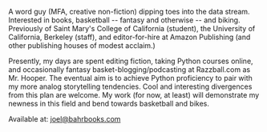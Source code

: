 A word guy (MFA, creative non-fiction) dipping toes into the data stream. Interested in books, basketball -- fantasy and otherwise -- and biking.
Previously of Saint Mary's College of California (student), the University of California, Berkeley (staff), and editor-for-hire at Amazon Publishing (and other publishing houses of modest acclaim.) 

Presently, my days are spent editing fiction, taking Python courses online, and occasionally fantasy basket-blogging/podcasting at Razzball.com as Mr. Hooper. The eventual aim is to achieve Python proficiency to pair with my more analog storytelling tendencies. Cool and interesting divergences from this plan are welcome. My work (for now, at least) will demonstrate my newness in this field and bend towards basketball and bikes. 

Available at: joel@bahrbooks.com
